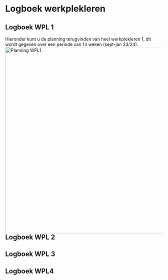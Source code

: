 # Logboek werkplekleren

## Logboek WPL 1
Hieronder kunt u de planning terugvinden van heel werkplekleren 1, dit wordt gegeven over een periode van 14 weken (sept-jan 23/24).
<img width="597" align=left alt="Planning WPL1" src="https://github.com/PXL-Digital-SNE-Werkplekleren/portfolio-ThyrsaEertmansPXL/assets/116871338/aa16c500-b46f-4eeb-a62e-0c6eec8e6c96">


## Logboek WPL 2

## Logboek WPL 3

## Logboek WPL4
